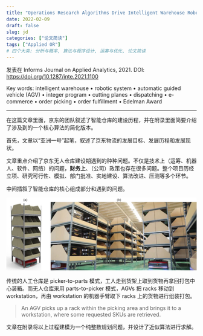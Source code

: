 ```yaml
---
title: "Operations Research Algorithms Drive Intelligent Warehouse Robots to Work"
date: 2022-02-09
draft: false
slug: jd
categories: ["论文简读"]
tags: ["Applied OR"]
# 四个大类: 分析与概率, 算法与程序设计, 运筹与优化, 论文简读
---
```


发表在 Informs Journal on Applied Analytics, 2021. DOI: https://doi.org/10.1287/inte.2021.1100

Key words: intelligent warehouse • robotic system • automatic guided vehicle (AGV) • integer program
• cutting planes • dispatching • e-commerce • order picking • order fulﬁllment • Edelman Award

---

在这篇文章里面，京东的团队叙述了智能仓库的建设历程，并在附录里面简要介绍了涉及到的一个核心算法的简化版本。


首先，文章以“亚洲一号”起笔，叙述了京东物流的发展目标、发展历程和发展现状。


文章重点介绍了京东无人仓库建设期遇到的种种问题。不仅是技术上（运筹、机器人、软件、网络）的问题，**财务上**、（公司）政策也存在很多问题。整个项目历经立项、研究可行性、模拟、部门批准、实地建设、算法改进、压测等多个环节。

中间插叙了智能仓库的核心组成部分和遇到的问题。

<img src="../figures/7/jd.png" style="zoom:50%;" />

传统的人工仓库是 picker-to-parts 模式，工人走到货架上取到货物再拿回打包中心装箱。而无人仓库采用 parts-to-picker 模式，AGVs 把 racks 移动到 workstation，再由 workstation 的机器手臂取下 racks 上的货物进行组装打包。

> An AGV picks up a rack within the picking area and brings it to a workstation, where some requested SKUs are retrieved.

文章在附录将以上过程建模为一个纯整数规划问题，并设计了近似算法进行求解。


<!-- 用到了 Lagrange multiplier -->
